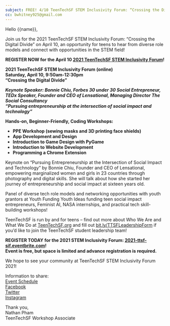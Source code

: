 ```yaml
--- 
subject: FREE! 4/10 TeenTechSF STEM Inclusivity Forum: “Crossing the Digital Divide”    
cc: bwhitney925@gmail.com
---
```


Hello {{name}},  

Join us for the 2021 TeenTechSF STEM Inclusivity Forum: “Crossing the Digital Divide” on April 10, an opportunity for teens to hear from diverse role models and connect with opportunities in the STEM field!  

**REGISTER NOW for the April 10 [2021 TeenTechSF STEM Inclusivity Forum](http://2021-ttsf-sif.eventbrite.com)!**

**2021 TeenTechSF STEM Inclusivity Forum (online)**  
**Saturday, April 10, 9:50am-12:30pm**  
**“Crossing the Digital Divide”**  

***Keynote Speaker: Bonnie Chiu, Forbes 30 under 30 Social Entrepreneur, TEDx Speaker, Founder and CEO of Lensational, Managing Director The Social Consultancy***  
***“Pursuing entrepreneurship at the intersection of social impact and technology”***

**Hands-on, Beginner-Friendly, Coding Workshops:**
- **PPE Workshop (sewing masks and 3D printing face shields)**
- **App Development and Design**
- **Introduction to Game Design with PyGame**
- **Introduction to Website Development**
- **Programming a Chrome Extension**  

Keynote on “Pursuing Entrepreneurship at the Intersection of Social Impact and Technology” by Bonnie Chiu, Founder and CEO of Lensational, empowering marginalized women and girls in 23 countries through photography and digital skills. She will talk about how she started her journey of entrepreneurship and social impact at sixteen years old.  

Panel of diverse tech role models and networking opportunities with youth grantors at Youth Funding Youth Ideas funding teen social impact entrepreneurs, Feminist AI, NASA internships, and practical tech skill-building workshops!  
 
TeenTechSF is run by and for teens – find out more about Who We Are and What We Do at [TeenTechSF.org](http://teentechsf.org) and fill out [bit.ly/TTSFLeadershipForm](http://bit.ly/TTSFLeadershipForm) if you’d like to join the TeenTechSF student leadership team! 
 
**REGISTER TODAY for the 2021 STEM Inclusivity Forum: [2021-ttsf-sif.eventbrite.com](http://2021-ttsf-sif.eventbrite.com)!**  
**Event is free, but space is limited and advance registration is required.**  
 
We hope to see your community at TeenTechSF STEM Inclusivity Forum 2021!  
 
Information to share:  
[Event Schedule](https://drive.google.com/file/d/1KkSjAvwQUP9xmgXpuUktOtMC3XnJXyMr/view?usp=sharing)  
[Facebook](https://www.facebook.com/teentechsf/photos/3821227721301056)  
[Twitter](https://twitter.com/teentechsf/status/1371558175728574464)  
[Instagram](https://www.instagram.com/p/CMc5v-RDo_U/)  

Thank you,  
Nathan Pham  
TeenTechSF Workshop Associate